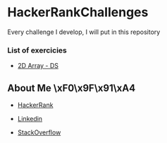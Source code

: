 # HackerRankChallenges
Every challenge I develop, I will put in this repository

### List of exercicies
* [2D Array - DS](https://www.hackerrank.com/challenges/2d-array/problem)

## About Me 	\xF0\x9F\x91\xA4
* [HackerRank](https://www.hackerrank.com/pedrobragadev)

* [Linkedin](https://www.linkedin.com/in/pedrobragadev/)

* [StackOverflow](https://stackoverflow.com/story/pedrobragadev)
